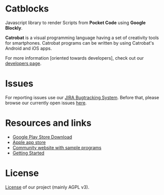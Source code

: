 # Catblocks
Javascript library to render Scripts from **Pocket Code** using **Google Blockly**.

**Catrobat** is a visual programming language having a set of creativity tools for smartphones. 
Catrobat programs can be written by using Catrobat's Android and iOS apps.

For more information [oriented towards developers], check out our [developers page](https://developer.catrobat.org/).


# Issues
For reporting issues use our [JIRA Bugtracking System](https://jira.catrob.at/secure/CreateIssue.jspa?pid=10402&issuetype=1). Before that, please browse our currently open issues [here](https://jira.catrob.at/secure/IssueNavigator.jspa?reset=true&jqlQuery=project+%3D+BLOCKS+AND+resolution+%3D+Unresolved+ORDER+BY+priority+DESC%2C+key+DESC&mode=hide).


# Resources and links 
* [Google Play Store Download](https://catrob.at/gp)
* [Apple app store](https://catrob.at/PCios)
* [Community website with sample programs](https://share.catrob.at/)
* [Getting Started](https://github.com/Catrobat/Catblocks/wiki/Getting-Started)


# License 
[License](https://catrob.at/licenses) of our project (mainly AGPL v3).
